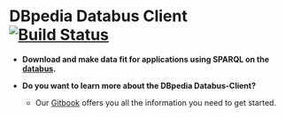 # DBpedia Databus Client [![Build Status](https://travis-ci.org/dbpedia/databus-client.svg?branch=master)](https://travis-ci.org/dbpedia/databus-client)

* **Download and make data fit for applications using SPARQL on the [databus](https://databus.dbpedia.org).**


* **Do you want to learn more about the DBpedia Databus-Client?**
  * Our [Gitbook](https://dbpedia.gitbook.io/databus) offers you all the information you need to get started.

